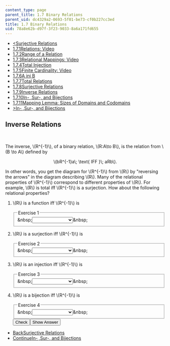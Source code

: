 ```yaml
---
content_type: page
parent_title: 1.7 Binary Relations
parent_uid: dc4329a2-0693-5f01-be73-cf0b227cc3ed
title: 1.7 Binary Relations
uid: 78a8e62b-d97f-3f23-9033-8a6a171fd655
---
```

<ul class="navigation pagination"><li id="top_bck_btn"><a href='/courses/electrical-engineering-and-computer-science/6-042j-mathematics-for-computer-science-spring-2015/proofs/tp3-3/vertical-73dfbcd9adb9';><<span>Surjective Relations</span></a></li><li id="flp_btn_1" ><a href='/courses/electrical-engineering-and-computer-science/6-042j-mathematics-for-computer-science-spring-2015/proofs/tp3-3'>1.7.1<span>Relations: Video</span></a></li><li id="flp_btn_2" ><a href='/courses/electrical-engineering-and-computer-science/6-042j-mathematics-for-computer-science-spring-2015/proofs/tp3-3/vertical-70020f5936fa'>1.7.2<span>Range of a Relation</span></a></li><li id="flp_btn_3" ><a href='/courses/electrical-engineering-and-computer-science/6-042j-mathematics-for-computer-science-spring-2015/proofs/tp3-3/vertical-360a6e85d0f4'>1.7.3<span>Relational Mappings: Video</span></a></li><li id="flp_btn_4" ><a href='/courses/electrical-engineering-and-computer-science/6-042j-mathematics-for-computer-science-spring-2015/proofs/tp3-3/vertical-5c792a4ae3f8'>1.7.4<span>Total Injection</span></a></li><li id="flp_btn_5" ><a href='/courses/electrical-engineering-and-computer-science/6-042j-mathematics-for-computer-science-spring-2015/proofs/tp3-3/vertical-aecd80da5c9a'>1.7.5<span>Finite Cardinality: Video</span></a></li><li id="flp_btn_6" ><a href='/courses/electrical-engineering-and-computer-science/6-042j-mathematics-for-computer-science-spring-2015/proofs/tp3-3/vertical-faefc8383410'>1.7.6<span>A inj B</span></a></li><li id="flp_btn_7" ><a href='/courses/electrical-engineering-and-computer-science/6-042j-mathematics-for-computer-science-spring-2015/proofs/tp3-3/vertical-62aa874eafae'>1.7.7<span>Total Relations</span></a></li><li id="flp_btn_8" ><a href='/courses/electrical-engineering-and-computer-science/6-042j-mathematics-for-computer-science-spring-2015/proofs/tp3-3/vertical-73dfbcd9adb9'>1.7.8<span>Surjective Relations</span></a></li><li id="flp_btn_9" class="button_selected"><a href='/courses/electrical-engineering-and-computer-science/6-042j-mathematics-for-computer-science-spring-2015/proofs/tp3-3/vertical-b100bd3fedc5'>1.7.9<span>Inverse Relations</span></a></li><li id="flp_btn_10" ><a href='/courses/electrical-engineering-and-computer-science/6-042j-mathematics-for-computer-science-spring-2015/proofs/tp3-3/vertical-e3a6326108c6'>1.7.10<span>In- ,Sur-, and Bijections</span></a></li><li id="flp_btn_11" ><a href='/courses/electrical-engineering-and-computer-science/6-042j-mathematics-for-computer-science-spring-2015/proofs/tp3-3/vertical-7d9a2d67e3b9'>1.7.11<span>Mapping Lemma: Sizes of Domains and Codomains</span></a></li><li id="top_continue_btn"><a href='/courses/electrical-engineering-and-computer-science/6-042j-mathematics-for-computer-science-spring-2015/proofs/tp3-3/vertical-e3a6326108c6';>><span>In- ,Sur-, and Bijections</span></a></li></ul><h2 class="subhead">Inverse Relations</h2><div class="self_assessment">
<br display_name="Inverse Relations" url_name="Inverse_Relations_0" />
<p display_name="Inverse Relations" url_name="Inverse_Relations_1">The inverse, \(R^{-1}\), of a binary relation, \(R:A\to B\), is the relation from \(B \to A\) defined by
  </p>
<center display_name="Inverse Relations" url_name="Inverse_Relations_2">\(bR^{-1}a\; \text{   IFF   }\; aRb\).</center>
<p display_name="Inverse Relations" url_name="Inverse_Relations_3">
    In other words, you get the diagram for \(R^{-1}\) from \(R\) by "reversing the arrows" in the diagram describing \(R\). Many of the relational properties of \(R^{-1}\)
    correspond to different properties of \(R\). For example, \(R\) is total iff \(R^{-1}\) is a surjection.  How about the following relational properties?
  </p>
<p display_name="Inverse Relations" url_name="Inverse_Relations_4">
<ol display_name="Inverse Relations" url_name="Inverse_Relations_5">
<li>
<div id="Q1_div" class="problem_question"><p>\(R\) is a function iff \(R^{-1}\) is</p><fieldset><legend class="visually-hidden">Exercise 1</legend><div class="choice"><label id="Q1_label"><span id="Q1_aria_status" tabindex="-1" class="visually-hidden">&amp;nbsp;</span><select onchange="numericTypedOrDropDownSelected(1)" id="Q1_select" class="problem_text_input"><option correct="false"></option><option correct="false">a function</option><option correct="false">a surjection</option><option correct="true">an injection</option><option correct="false">a bijection</option><option correct="false">total</option><option correct="false">none of the above</option></select><span style="display:none;" id="Q1_ans_span" tabindex="-1">  an injection</span><span id="Q1_normal_status" class="nostatus" aria-hidden="true">&amp;nbsp;</span></label></div></fieldset></div></li>
<li>
<div id="Q2_div" class="problem_question"><p>\(R\) is a surjection iff \(R^{-1}\) is</p><fieldset><legend class="visually-hidden">Exercise 2</legend><div class="choice"><label id="Q2_label"><span id="Q2_aria_status" tabindex="-1" class="visually-hidden">&amp;nbsp;</span><select onchange="numericTypedOrDropDownSelected(2)" id="Q2_select" class="problem_text_input"><option correct="false"></option><option correct="false">a function</option><option correct="false">a surjection</option><option correct="false">an injection</option><option correct="false">a bijection</option><option correct="true">total</option><option correct="false">none of the above</option></select><span style="display:none;" id="Q2_ans_span" tabindex="-1">  total</span><span id="Q2_normal_status" class="nostatus" aria-hidden="true">&amp;nbsp;</span></label></div></fieldset></div></li>
<li>
<div id="Q3_div" class="problem_question"><p>\(R\) is an injection iff \(R^{-1}\) is</p><fieldset><legend class="visually-hidden">Exercise 3</legend><div class="choice"><label id="Q3_label"><span id="Q3_aria_status" tabindex="-1" class="visually-hidden">&amp;nbsp;</span><select onchange="numericTypedOrDropDownSelected(3)" id="Q3_select" class="problem_text_input"><option correct="false"></option><option correct="true">a function</option><option correct="false">a surjection</option><option correct="false">an injection</option><option correct="false">a bijection</option><option correct="false">total</option><option correct="false">none of the above</option></select><span style="display:none;" id="Q3_ans_span" tabindex="-1">  a function</span><span id="Q3_normal_status" class="nostatus" aria-hidden="true">&amp;nbsp;</span></label></div></fieldset></div></li>
<li>
<div id="Q4_div" class="problem_question"><p>\(R\) is a bijection iff \(R^{-1}\) is</p><fieldset><legend class="visually-hidden">Exercise 4</legend><div class="choice"><label id="Q4_label"><span id="Q4_aria_status" tabindex="-1" class="visually-hidden">&amp;nbsp;</span><select onchange="numericTypedOrDropDownSelected(4)" id="Q4_select" class="problem_text_input"><option correct="false"></option><option correct="false">a function</option><option correct="false">a surjection</option><option correct="false">an injection</option><option correct="true">a bijection</option><option correct="false">total</option><option correct="false">none of the above</option></select><span style="display:none;" id="Q4_ans_span" tabindex="-1">  a bijection</span><span id="Q4_normal_status" class="nostatus" aria-hidden="true">&amp;nbsp;</span></label></div></fieldset></div><div class="action"><button id="Q1_button" onclick="checkAnswer({1: 'optionresponse', 2: 'optionresponse', 3: 'optionresponse', 4: 'optionresponse'})" class="problem_mo_button">Check</button><button id="Q1_button_show" onclick="showHideSolution({1: 'optionresponse', 2: 'optionresponse', 3: 'optionresponse', 4: 'optionresponse'}, 1, [])" class="problem_mo_button">Show Answer</button></div></li>
</ol>
</p></div><ul class="navigation progress"><li id="bck_btn"><a href='/courses/electrical-engineering-and-computer-science/6-042j-mathematics-for-computer-science-spring-2015/proofs/tp3-3/vertical-73dfbcd9adb9';>Back<span>Surjective Relations</span></a></li><li id="continue_btn"><a href='/courses/electrical-engineering-and-computer-science/6-042j-mathematics-for-computer-science-spring-2015/proofs/tp3-3/vertical-e3a6326108c6';>Continue<span>In- ,Sur-, and Bijections</span></a></li></ul>